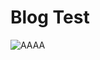 # Blog Test
![AAAA](https://camo.githubusercontent.com/a8861ef3d1389819d793e9fc7aa5d91dc8c445ee/687474703a2f2f3771356364742e636f6d312e7a302e676c622e636c6f7564646e2e636f6d2f5375626c696d654c696e7465722d6a7368696e742d746573742e6a7067)